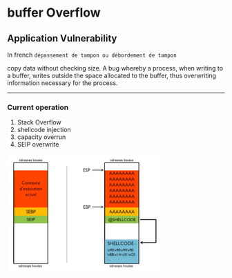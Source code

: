 # buffer Overflow
## Application Vulnerability
In french  `dépassement de tampon ou débordement de tampon`

copy data without checking size.
A bug whereby a process, when writing to a buffer, writes outside the space allocated to the buffer, thus overwriting information necessary for the process.
<hr>

### Current operation
1. Stack Overflow
2. shellcode injection
3. capacity overrun
4. SEIP overwrite
<img src="Buffer1.png" width="70%">
